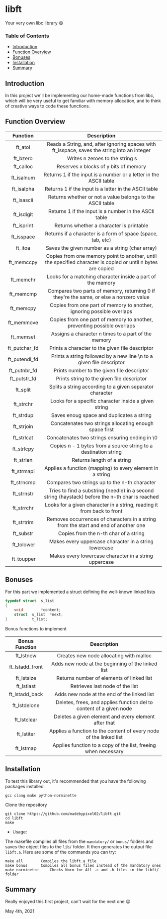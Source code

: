 # libft
Your very own libc library :smile:

### Table of Contents
* [Introduction](#introduction)
* [Function Overview](#function-overview)
* [Bonuses](#bonuses)
* [Installation](#installation)
* [Summary](#summary)

## Introduction
In this project we'll be implementing our home-made functions from libc, which will be very useful to get familiar with memory allocation, and to think of creative ways to code these functions.

## Function Overview

| Function | Description |
| :------: | :---------: |
| ft_atoi | Reads a String, and, after ignoring spaces with ft_isspace, saves the string into an integer |
| ft_bzero | Writes n zeroes to the string s |
| ft_calloc | Reserves x blocks of y bits of memory |
| ft_isalnum | Returns 1 if the input is a number or a letter in the ASCII table |
| ft_isalpha | Returns 1 if the input is a letter in the ASCII table |
| ft_isascii | Returns whether or not a value belongs to the ASCII table |
| ft_isdigit | Returns 1 if the input is a number in the ASCII table |
| ft_isprint | Returns whether a character is printable |
| ft_isspace | Returns if a character is a form of space (space, tab, etc) |
| ft_itoa | Saves the given number as a string (char array) |
| ft_memccpy | Copies from one memory point to another, until the specified character is copied or until n bytes are copied |
| ft_memchr | Looks for a matching character inside a part of the memory |
| ft_memcmp | Compares two parts of memory, returning 0 if they're the same, or else a nonzero value |
| ft_memcpy | Copies from one part of memory to another, ignoring possible overlaps |
| ft_memmove | Copies from one part of memory to another, preventing possible overlaps |
| ft_memset | Assigns a character n times to a part of the memory |
| ft_putchar_fd | Prints a character to the given file descriptor |
| ft_putendl_fd | Prints a string followed by a new line \n to a given file descriptor |
| ft_putnbr_fd | Prints number to the given file descriptor |
| ft_putstr_fd | Prints string to the given file descriptor |
| ft_split | Splits a string according to a given separator character |
| ft_strchr | Looks for a specific character inside a given string |
| ft_strdup | Saves enoug space and duplicates a string |
| ft_strjoin | Concatenates two strings allocating enough space first |
| ft_strlcat | Concatenates two strings ensuring ending in \0 |
| ft_strlcpy | Copies n - 1 bytes from a source string to a destination string |
| ft_strlen | Returns length of a string |
| ft_strmapi | Applies a function (mapping) to every element in a string |
| ft_strncmp | Compares two strings up to the n-th character |
| ft_strnstr | Tries to find a substring (needle) in a second string (haystack) before the n-th char is reached |
| ft_strrchr | Looks for a given character in a string, reading it from back to front |
| ft_strtrim | Removes occurrences of characters in a string from the start and end of another one |
| ft_substr | Copies from the n-th char of a string |
| ft_tolower | Makes every uppercase character in a string lowercase |
| ft_toupper | Makes every lowercase character in a string uppercase |

## Bonuses
For this part we implemented a struct defining the well-known linked lists
```C
typedef	struct	s_list
{
	void		*content;
	struct	s_list	*next;
}			t_list;
```

Bonus functions to implement

| Bonus Function | Description |
| :------------: | :---------: |
| ft_lstnew | Creates new node allocating with malloc |
| ft_lstadd_front | Adds new node at the beginning of the linked list |
| ft_lstsize | Returns number of elements of linked list |
| ft_lstlast | Retrieves last node of the list |
| ft_lstadd_back | Adds new node at the end of the linked list |
| ft_lstdelone | Deletes, frees, and applies function del to content of a given node |
| ft_lstclear | Deletes a given element and every element after that |
| ft_lstiter | Applies a function to the content of every node of the linked list |
| ft_lstmap | Applies function to a copy of the list, freeing when necessary |

## Installation
To test this library out, it's recommended that you have the following packages installed
```
gcc clang make python-norminette
```

Clone the repository
```shell
git clone https://github.com/madebypixel02/libft.git
cd libft
make
```

* Usage:

The makefile compiles all files from the ``mandatory/`` or ``bonus/`` folders and saves the object files to the ``lib/`` folder. It then generates the output file ``libft.a``. Here are some of the commands you can try:

```
make all		Compiles the libft.a file
make bonus		Compiles all bonus files instead of the mandatory ones
make norminette		Checks Norm for All .c and .h files in the libft/ folder	
```

## Summary
Really enjoyed this first project, can't wait for the next one :wink:

May 4th, 2021
